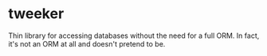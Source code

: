 # tweeker
Thin library for accessing databases without the need for a full ORM. In fact, it's not an ORM at all and doesn't pretend to be.
